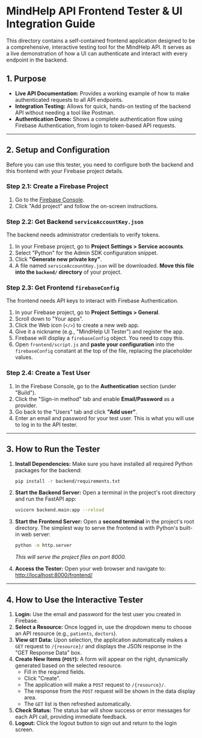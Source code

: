 # MindHelp API Frontend Tester & UI Integration Guide

This directory contains a self-contained frontend application designed to be a comprehensive, interactive testing tool for the MindHelp API. It serves as a live demonstration of how a UI can authenticate and interact with every endpoint in the backend.

## 1. Purpose

- **Live API Documentation:** Provides a working example of how to make authenticated requests to all API endpoints.
- **Integration Testing:** Allows for quick, hands-on testing of the backend API without needing a tool like Postman.
- **Authentication Demo:** Shows a complete authentication flow using Firebase Authentication, from login to token-based API requests.

---

## 2. Setup and Configuration

Before you can use this tester, you need to configure both the backend and this frontend with your Firebase project details.

### Step 2.1: Create a Firebase Project

1.  Go to the [Firebase Console](https://console.firebase.google.com/).
2.  Click "Add project" and follow the on-screen instructions.

### Step 2.2: Get Backend `serviceAccountKey.json`

The backend needs administrator credentials to verify tokens.

1.  In your Firebase project, go to **Project Settings > Service accounts**.
2.  Select "Python" for the Admin SDK configuration snippet.
3.  Click **"Generate new private key"**.
4.  A file named `serviceAccountKey.json` will be downloaded. **Move this file into the `backend/` directory** of your project.

### Step 2.3: Get Frontend `firebaseConfig`

The frontend needs API keys to interact with Firebase Authentication.

1.  In your Firebase project, go to **Project Settings > General**.
2.  Scroll down to "Your apps".
3.  Click the Web icon (`</>`) to create a new web app.
4.  Give it a nickname (e.g., "MindHelp UI Tester") and register the app.
5.  Firebase will display a `firebaseConfig` object. You need to copy this.
6.  Open `frontend/script.js` and **paste your configuration** into the `firebaseConfig` constant at the top of the file, replacing the placeholder values.

### Step 2.4: Create a Test User

1.  In the Firebase Console, go to the **Authentication** section (under "Build").
2.  Click the "Sign-in method" tab and enable **Email/Password** as a provider.
3.  Go back to the "Users" tab and click **"Add user"**.
4.  Enter an email and password for your test user. This is what you will use to log in to the API tester.

---

## 3. How to Run the Tester

1.  **Install Dependencies:** Make sure you have installed all required Python packages for the backend:
    ```bash
    pip install -r backend/requirements.txt
    ```

2.  **Start the Backend Server:** Open a terminal in the project's root directory and run the FastAPI app:
    ```bash
    uvicorn backend.main:app --reload
    ```

3.  **Start the Frontend Server:** Open a **second terminal** in the project's root directory. The simplest way to serve the frontend is with Python's built-in web server:
    ```bash
    python -m http.server
    ```
    *This will serve the project files on port 8000.*

4.  **Access the Tester:** Open your web browser and navigate to:
    [http://localhost:8000/frontend/](http://localhost:8000/frontend/)

---

## 4. How to Use the Interactive Tester

1.  **Login:** Use the email and password for the test user you created in Firebase.
2.  **Select a Resource:** Once logged in, use the dropdown menu to choose an API resource (e.g., `patients`, `doctors`).
3.  **View `GET` Data:** Upon selection, the application automatically makes a `GET` request to `/{resource}/` and displays the JSON response in the "GET Response Data" box.
4.  **Create New Items (`POST`):** A form will appear on the right, dynamically generated based on the selected resource. 
    - Fill in the required fields.
    - Click "Create".
    - The application will make a `POST` request to `/{resource}/`.
    - The response from the `POST` request will be shown in the data display area.
    - The `GET` list is then refreshed automatically.
5.  **Check Status:** The status bar will show success or error messages for each API call, providing immediate feedback.
6.  **Logout:** Click the logout button to sign out and return to the login screen.
